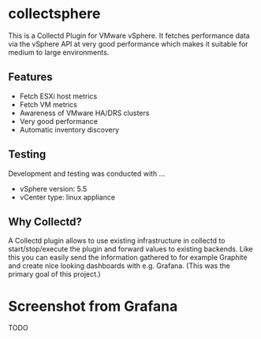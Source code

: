 # collectsphere
This is a Collectd Plugin for VMware vSphere. It fetches performance data via the vSphere API at very good performance which makes it suitable for medium to large environments.

## Features
- Fetch ESXi host metrics
- Fetch VM metrics
- Awareness of VMware HA/DRS clusters
- Very good performance
- Automatic inventory discovery

## Testing
Development and testing was conducted with ...
- vSphere version: 5.5
- vCenter type: linux appliance 

## Why Collectd?
A Collectd plugin allows to use existing infrastructure in collectd to start/stop/execute the plugin and forward values to existing backends. Like this you can easily send the information gathered to for example Graphite and create nice looking dashboards with e.g. Grafana. (This was the primary goal of this project.)

# Screenshot from Grafana
TODO
